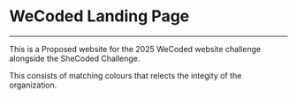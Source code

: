 # WeCoded Landing Page

--- 
<!-- 123 -->
This is a Proposed website for the 2025 WeCoded website challenge alongside the SheCoded Challenge. 

This consists of matching colours that relects the integity of the organization. 
